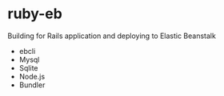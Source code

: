 # ruby-eb

Building for Rails application and deploying to Elastic Beanstalk

- ebcli
- Mysql
- Sqlite
- Node.js
- Bundler
